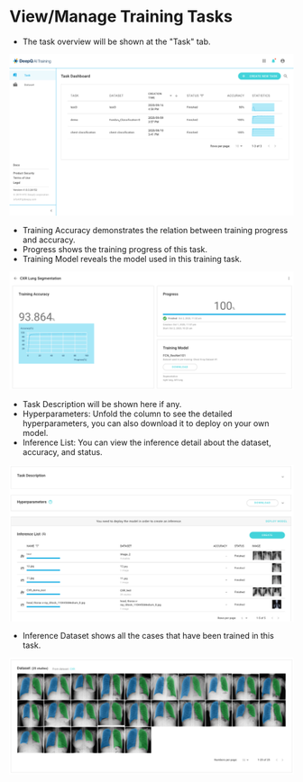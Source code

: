 # View/Manage Training Tasks

* The task overview will be shown at the "Task" tab.

![](<../.gitbook/assets/training-overview (1) (1).png>)

* Training Accuracy demonstrates the relation between training progress and accuracy.
* Progress shows the training progress of this task.
* Training Model reveals the model used in this training task.

![](<../.gitbook/assets/training accuracy.png>)

* Task Description will be shown here if any.
* Hyperparameters: Unfold the column to see the detailed hyperparameters, you can also download it to deploy on your own model.
* Inference List: You can view the inference detail about the dataset, accuracy, and status.

![](<../.gitbook/assets/taks description.png>)

* Inference Dataset shows all the cases that have been trained in this task.

![](<../.gitbook/assets/inference dataset.png>)
